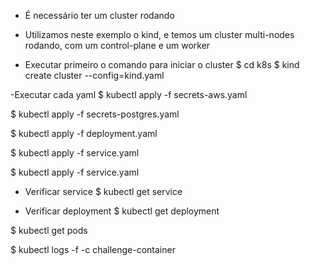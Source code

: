 - É necessário ter um cluster rodando

- Utilizamos neste exemplo o kind, e temos um cluster multi-nodes rodando, com um control-plane e um worker

- Executar primeiro o comando para iniciar o cluster
 $ cd k8s
 $ kind create cluster --config=kind.yaml

 -Executar cada yaml
 $ kubectl apply -f secrets-aws.yaml

 $ kubectl apply -f secrets-postgres.yaml

 $ kubectl apply -f deployment.yaml

 $ kubectl apply -f service.yaml

 $ kubectl apply -f service.yaml

 - Verificar service
 $ kubectl get service

 - Verificar deployment
 $ kubectl get deployment

 $ kubectl get pods

 $ kubectl logs -f <pod-name> -c challenge-container


